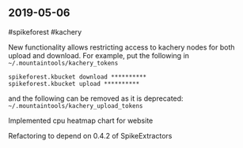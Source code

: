 ## 2019-05-06

 #spikeforest #kachery

 New functionality allows restricting access to kachery nodes for both upload and download. For example, put the following in 
`~/.mountaintools/kachery_tokens`
```
spikeforest.kbucket download **********
spikeforest.kbucket upload **********
```
and the following can be removed as it is deprecated:
`~/.mountaintools/kachery_upload_tokens`

Implemented cpu heatmap chart for website

Refactoring to depend on 0.4.2 of SpikeExtractors

